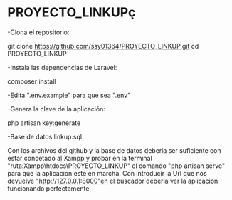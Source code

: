 # PROYECTO_LINKUPç
-Clona el repositorio:

git clone https://github.com/ssy01364/PROYECTO_LINKUP.git
cd PROYECTO_LINKUP

-Instala las dependencias de Laravel:

composer install

-Edita ".env.example" para que sea ".env"

-Genera la clave de la aplicación:

php artisan key:generate


-Base de datos
linkup.sql



Con los archivos del github y la base de datos deberia ser suficiente con estar concetado al Xampp y probar en la terminal "ruta:Xampp\htdocs\PROYECTO_LINKUP"
el comando "php artisan serve" para que la aplicacion este en marcha. Con introducir la Url que nos devuelve "http://127.0.0.1:8000"en el buscador deberia ver la aplicacion funcionando perfectamente.
